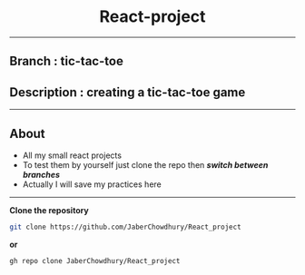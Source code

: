<h1 align="center">React-project</h1>
<hr />

## Branch : tic-tac-toe

## Description : creating a tic-tac-toe game

<hr />

## About

- All my small react projects
- To test them by yourself just clone the repo then **_switch between branches_**
- Actually I will save my practices here

<hr />

**Clone the repository**

```bash
git clone https://github.com/JaberChowdhury/React_project
```

**or**

```bash
gh repo clone JaberChowdhury/React_project
```
